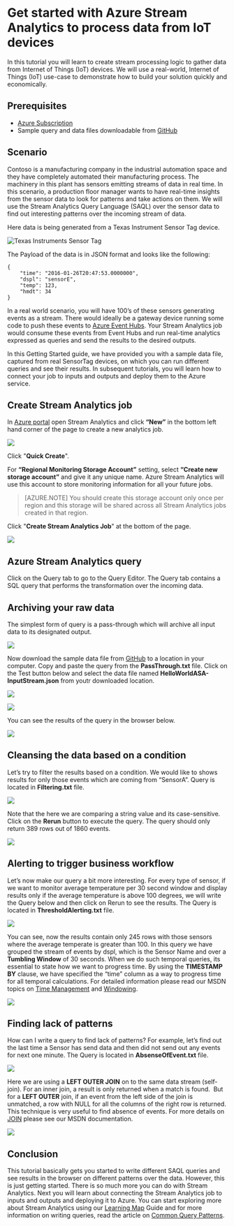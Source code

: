 <properties
	pageTitle="Get started with Azure Stream Analytics to process data from IoT devices. | Stream Analytics"
	description="IoT sensor tags and data streams with stream analytics and real-time data processing"
	services="stream-analytics"
	documentationCenter=""
	authors="jeffstokes72"
	manager="paulettm"
	editor="cgronlun"
/>

<tags 
	ms.service="stream-analytics" 
	ms.devlang="na" 
	ms.topic="hero-article" 
	ms.tgt_pltfrm="na" 
	ms.workload="data-services" 
	ms.date="05/03/2016"
	ms.author="jeffstok"
/>

# Get started with Azure Stream Analytics to process data from IoT devices

In this tutorial you will learn to create stream processing logic to gather data from Internet of Things (IoT) devices. We will use a real-world, Internet of Things (IoT) use-case to demonstrate how to build your solution quickly and economically.

## Prerequisites

-   [Azure Subscription](https://azure.microsoft.com/pricing/free-trial/)
-   Sample query and data files downloadable from [GitHub](https://github.com/Azure/azure-stream-analytics/tree/master/Samples/GettingStarted)

## Scenario

Contoso is a manufacturing company in the industrial automation space and they have completely automated their manufacturing process. The machinery in this plant has sensors emitting streams of data in real time. In this scenario, a production floor manager wants to have real-time insights from the sensor data to look for patterns and take actions on them. We will use the Stream Analytics Query Language (SAQL) over the sensor data to find out interesting patterns over the incoming stream of data.

Here data is being generated from a Texas Instrument Sensor Tag device.

![Texas Instruments Sensor Tag](./media/stream-analytics-get-started-with-iot-devices/stream-analytics-get-started-with-iot-devices-01.jpg)

The Payload of the data is in JSON format and looks like the following:

    
	{
    	"time": "2016-01-26T20:47:53.0000000",  
	    "dspl": "sensorE",  
    	"temp": 123,  
	    "hmdt": 34  
	}  
    
In a real world scenario, you will have 100’s of these sensors generating events as a stream. There would ideally be a gateway device running some code to push these events to [Azure Event Hubs](https://azure.microsoft.com/services/event-hubs/). Your Stream Analytics job would consume these events from Event Hubs and run real-time analytics expressed as queries and send the results to the desired outputs.

In this Getting Started guide, we have provided you with a sample data file, captured from real SensorTag devices, on which you can run different queries and see their results. In subsequent tutorials, you will learn how to connect your job to inputs and outputs and deploy them to the Azure service.

## Create Stream Analytics job

In [Azure portal](http://manage.windowsazure.com) open Stream Analytics and click **“New”** in the bottom left hand corner of the page to create a new analytics job.

![](./media/stream-analytics-get-started-with-iot-devices/stream-analytics-get-started-with-iot-devices-02.png)

Click "**Quick Create**".

For **“Regional Monitoring Storage Account”** setting, select **“Create new storage account”** and give it any unique name. Azure Stream Analytics will use this account to store monitoring information for all your future jobs.

> [AZURE.NOTE] You should create this storage account only once per region and this storage will be shared across all Stream Analytics jobs created in that region.

Click "**Create Stream Analytics Job**" at the bottom of the page.

![](./media/stream-analytics-get-started-with-iot-devices/stream-analytics-get-started-with-iot-devices-03.jpg)

## Azure Stream Analytics query

Click on the Query tab to go to the Query Editor. The Query tab contains a SQL query that performs the transformation over the incoming data.

## Archiving your raw data

The simplest form of query is a pass-through which will archive all input data to its designated output.

![](./media/stream-analytics-get-started-with-iot-devices/stream-analytics-get-started-with-iot-devices-04.png)

Now download the sample data file from [GitHub](https://github.com/Azure/azure-stream-analytics/tree/master/Samples/GettingStarted) to a location in your computer. Copy and paste the query from the **PassThrough.txt** file. Click on the Test button below and select the data file named **HelloWorldASA-InputStream.json** from youtr downloaded location.

![](./media/stream-analytics-get-started-with-iot-devices/stream-analytics-get-started-with-iot-devices-05.png)

![](./media/stream-analytics-get-started-with-iot-devices/stream-analytics-get-started-with-iot-devices-06.png)

You can see the results of the query in the browser below.

![](./media/stream-analytics-get-started-with-iot-devices/stream-analytics-get-started-with-iot-devices-07.png)

## Cleansing the data based on a condition

Let’s try to filter the results based on a condition. We would like to shows results for only those events which are coming from “SensorA”. Query is located in **Filtering.txt** file.

![](./media/stream-analytics-get-started-with-iot-devices/stream-analytics-get-started-with-iot-devices-08.png)

Note that the here we are comparing a string value and its case-sensitive. Click on the **Rerun** button to execute the query. The query should only return 389 rows out of 1860 events.

![](./media/stream-analytics-get-started-with-iot-devices/stream-analytics-get-started-with-iot-devices-09.png)

## Alerting to trigger business workflow

Let’s now make our query a bit more interesting. For every type of sensor, if we want to monitor average temperature per 30 second window and display results only if the average temperature is above 100 degrees, we will write the Query below and then click on Rerun to see the results. The Query is located in **ThresholdAlerting.txt** file.

![](./media/stream-analytics-get-started-with-iot-devices/stream-analytics-get-started-with-iot-devices-10.png)

You can see, now the results contain only 245 rows with those sensors where the average temperate is greater than 100. In this query we have grouped the stream of events by dspl, which is the Sensor Name and over a **Tumbling Window** of 30 seconds. When we do such temporal queries, its essential to state how we want to progress time. By using the **TIMESTAMP BY** clause, we have specified the “time” column as a way to progress time for all temporal calculations. For detailed information please read our MSDN topics on [Time Management](https://msdn.microsoft.com/library/azure/mt582045.aspx) and [Windowing](https://msdn.microsoft.com/library/azure/dn835019.aspx).

![](./media/stream-analytics-get-started-with-iot-devices/stream-analytics-get-started-with-iot-devices-11.png)

## Finding lack of patterns

How can I write a query to find lack of patterns? For example, let’s find out the last time a Sensor has send data and then did not send out any events for next one minute. The Query is located in **AbsenseOfEvent.txt** file.

![](./media/stream-analytics-get-started-with-iot-devices/stream-analytics-get-started-with-iot-devices-12.png)

Here we are using a **LEFT OUTER JOIN** on to the same data stream (self-join). For an inner join, a result is only returned when a match is found.  But for a **LEFT OUTER** join, if an event from the left side of the join is unmatched, a row with NULL for all the columns of the right row is returned. This technique is very useful to find absence of events. For more details on [JOIN](https://msdn.microsoft.com/library/azure/dn835026.aspx) please see our MSDN documentation.

![](./media/stream-analytics-get-started-with-iot-devices/stream-analytics-get-started-with-iot-devices-13.png)

## Conclusion

This tutorial basically gets you started to write different SAQL queries and see results in the browser on different patterns over the data. However, this is just getting started. There is so much more you can do with Stream Analytics. Next you will learn about connecting the Stream Analytics job to inputs and outputs and deploying it to Azure. You can start exploring more about Stream Analytics using our [Learning Map](https://azure.microsoft.com/documentation/learning-paths/stream-analytics/) Guide and for more information on writing queries, read the article on [Common Query Patterns](./stream-analytics-stream-analytics-query-patterns.md#query-example-detect-the-absence-of-events).
